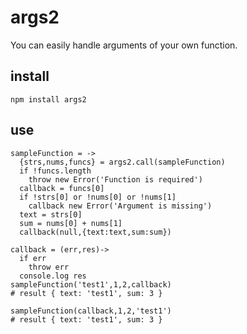 # args2

You can easily handle arguments of your own function.

## install

```
npm install args2
```

## use

```
sampleFunction = ->
  {strs,nums,funcs} = args2.call(sampleFunction)
  if !funcs.length
    throw new Error('Function is required')
  callback = funcs[0]
  if !strs[0] or !nums[0] or !nums[1]
    callback new Error('Argument is missing')
  text = strs[0]
  sum = nums[0] + nums[1]
  callback(null,{text:text,sum:sum})
```


```
callback = (err,res)->
  if err
    throw err
  console.log res
sampleFunction('test1',1,2,callback)
# result { text: 'test1', sum: 3 }

sampleFunction(callback,1,2,'test1')
# result { text: 'test1', sum: 3 }
```
